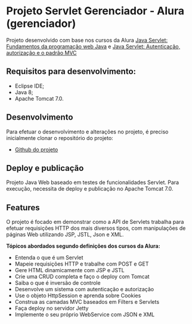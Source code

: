 # Projeto Servlet Gerenciador - Alura (gerenciador)

Projeto desenvolvido com base nos cursos da Alura [Java Servlet: Fundamentos da programação web Java](https://www.alura.com.br/curso-online-servlets-fundamentos-programacao-web-java) e [Java Servlet: Autenticação, autorização e o padrão MVC](https://www.alura.com.br/curso-online-servlet-autenticacao-autorizacao-mvc)

## Requisitos para desenvolvimento:

- Eclipse IDE;
- Java 8;
- Apache Tomcat 7.0.

## Desenvolvimento

Para efetuar o desenvolvimento e alterações no projeto, é preciso inicialmente clonar o repositório do projeto:

- [Github do projeto](https://github.com/lucasaraujo0407/projeto-jpa/tree/master/projeto-jpa)

## Deploy e publicação

Projeto Java Web baseado em testes de funcionalidades Servlet. Para execução, necessita de deploy e publicação no Apache Tomcat 7.0.

## Features

O projeto é focado em demonstrar como a API de Servlets trabalha para efetuar requisições HTTP dos mais diversos tipos, com manipulações de páginas Web utilizando JSP, JSTL, Json e XML.

**Tópicos abordados segundo definições dos cursos da Alura:**

- Entenda o que é um Servlet
- Mapeie requisições HTTP e trabalhe com POST e GET
- Gere HTML dinamicamente com JSP e JSTL
- Crie uma CRUD completa e faço o deploy com Tomcat
- Saiba o que é inversão de controle
- Desenvolve um sistema com autenticação e autorização
- Use o objeto HttpSession e aprenda sobre Cookies
- Construa as camadas MVC baseados em Filters e Servlets
- Faça deploy no servidor Jetty
- Implemente o seu próprio WebService com JSON e XML


